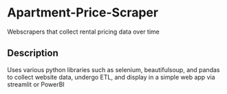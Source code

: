 # Apartment-Price-Scraper
Webscrapers that collect rental pricing data over time

## Description
Uses various python libraries such as selenium, beautifulsoup, and pandas to collect website data, undergo ETL, and display in a simple web app via streamlit or PowerBI
